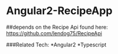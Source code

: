 # Angular2-RecipeApp

##depends on the Recipe Api found here: https://github.com/lendog75/RecipeApi

###Related Tech:
*Angular2
*Typescript
